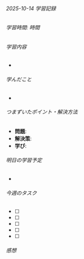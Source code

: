###### 2025-10-14 学習記録
###### 学習時間: 時間
###### 学習内容
- 
###### 学んだこと
-
###### つまずいたポイント・解決方法 
- **問題**:
- **解決策**:
- **学び**:
###### 明日の学習予定
-
###### 今週のタスク
- [ ] 
- [ ] 
- [ ] 
- [ ] 
- [ ] 
###### 感想


